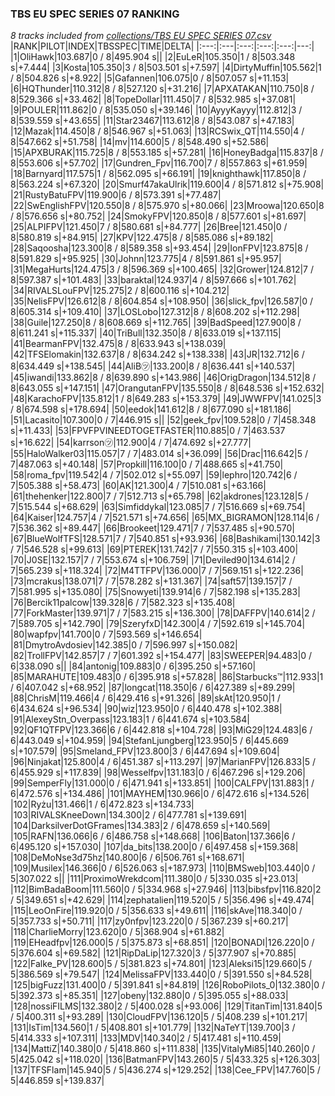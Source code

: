 ### TBS EU SPEC SERIES 07 RANKING
*8 tracks included from [collections/TBS EU SPEC SERIES 07.csv](/collections/TBS%20EU%20SPEC%20SERIES%2007.csv)*
|RANK|PILOT|INDEX|TBSSPEC|TIME|DELTA|
|:---:|:---|:---:|:---:|:---:|---:|
|1|OliHawk|103.687|0 / 8|495.904 s||
|2|EuLeR|105.350|1 / 8|503.348 s|+7.444|
|3|Kosta|105.350|3 / 8|503.501 s|+7.597|
|4|DirtyMuffin|105.562|1 / 8|504.826 s|+8.922|
|5|Gafannen|106.075|0 / 8|507.057 s|+11.153|
|6|HQThunder|110.312|8 / 8|527.120 s|+31.216|
|7|APXATAKAN|110.750|8 / 8|529.366 s|+33.462|
|8|TopeDollar|111.450|7 / 8|532.985 s|+37.081|
|9|POULER|111.862|0 / 8|535.050 s|+39.146|
|10|AyyyKayyy|112.812|3 / 8|539.559 s|+43.655|
|11|Star23467|113.612|8 / 8|543.087 s|+47.183|
|12|Mazak|114.450|8 / 8|546.967 s|+51.063|
|13|RCSwix_QT|114.550|4 / 8|547.662 s|+51.758|
|14|mv|114.600|5 / 8|548.490 s|+52.586|
|15|APXBURAK|115.725|8 / 8|553.185 s|+57.281|
|16|HoneyBadga|115.837|8 / 8|553.606 s|+57.702|
|17|Gundren_Fpv|116.700|7 / 8|557.863 s|+61.959|
|18|Barnyard|117.575|1 / 8|562.095 s|+66.191|
|19|knighthawk|117.850|8 / 8|563.224 s|+67.320|
|20|Smurf47akaUlrik|119.600|4 / 8|571.812 s|+75.908|
|21|RustyBatuFPV|119.900|6 / 8|573.391 s|+77.487|
|22|SwEnglishFPV|120.550|8 / 8|575.970 s|+80.066|
|23|Mroowa|120.650|8 / 8|576.656 s|+80.752|
|24|SmokyFPV|120.850|8 / 8|577.601 s|+81.697|
|25|ALPIFPV|121.450|7 / 8|580.681 s|+84.777|
|26|Bree|121.450|0 / 8|580.819 s|+84.915|
|27|KPV|122.475|8 / 8|585.086 s|+89.182|
|28|Saqoosha|123.300|8 / 8|589.358 s|+93.454|
|29|IonFPV|123.875|8 / 8|591.829 s|+95.925|
|30|Johnn|123.775|4 / 8|591.861 s|+95.957|
|31|MegaHurts|124.475|3 / 8|596.369 s|+100.465|
|32|Grower|124.812|7 / 8|597.387 s|+101.483|
|33|baraktal|124.937|4 / 8|597.666 s|+101.762|
|34|RIVALSLouFPV|125.275|2 / 8|600.116 s|+104.212|
|35|NelisFPV|126.612|8 / 8|604.854 s|+108.950|
|36|slick_fpv|126.587|0 / 8|605.314 s|+109.410|
|37|LOSLobo|127.312|8 / 8|608.202 s|+112.298|
|38|Guile|127.250|8 / 8|608.669 s|+112.765|
|39|BadSpeed|127.900|8 / 8|611.241 s|+115.337|
|40|TriBull|132.350|8 / 8|633.019 s|+137.115|
|41|BearmanFPV|132.475|8 / 8|633.943 s|+138.039|
|42|TFSElomakin|132.637|8 / 8|634.242 s|+138.338|
|43|JR|132.712|6 / 8|634.449 s|+138.545|
|44|AliB㋡|133.200|8 / 8|636.441 s|+140.537|
|45|iwandi|133.862|8 / 8|639.890 s|+143.986|
|46|OrigDragon|134.512|8 / 8|643.055 s|+147.151|
|47|OrangutanFPV|135.550|8 / 8|648.536 s|+152.632|
|48|KarachoFPV|135.812|1 / 8|649.283 s|+153.379|
|49|JWWFPV|141.025|3 / 8|674.598 s|+178.694|
|50|eedok|141.612|8 / 8|677.090 s|+181.186|
|51|Lacasito|107.300|0 / 7|446.915 s||
|52|geek_fpv|109.528|0 / 7|458.348 s|+11.433|
|53|FPVFPVINEEDTOGETFASTER|110.885|0 / 7|463.537 s|+16.622|
|54|karrson㋡|112.900|4 / 7|474.692 s|+27.777|
|55|HaloWalker03|115.057|7 / 7|483.014 s|+36.099|
|56|Drac|116.642|5 / 7|487.063 s|+40.148|
|57|Propkill|116.100|0 / 7|488.665 s|+41.750|
|58|roma_fpv|119.542|4 / 7|502.012 s|+55.097|
|59|lephro|120.742|6 / 7|505.388 s|+58.473|
|60|AK|121.300|4 / 7|510.081 s|+63.166|
|61|thehenker|122.800|7 / 7|512.713 s|+65.798|
|62|akdrones|123.128|5 / 7|515.544 s|+68.629|
|63|Simfiddykal|123.085|7 / 7|516.669 s|+69.754|
|64|Kaiser|124.757|4 / 7|521.571 s|+74.656|
|65|MX_BIGRAMON|128.114|6 / 7|536.362 s|+89.447|
|66|Brookeet|129.471|7 / 7|537.485 s|+90.570|
|67|BlueWolfTFS|128.571|7 / 7|540.851 s|+93.936|
|68|Bashikami|130.142|3 / 7|546.528 s|+99.613|
|69|PTEREK|131.742|7 / 7|550.315 s|+103.400|
|70|J0SE|132.157|7 / 7|553.674 s|+106.759|
|71|Deviled90|134.614|2 / 7|565.239 s|+118.324|
|72|M4TTFPV|136.000|7 / 7|569.151 s|+122.236|
|73|mcrakus|138.071|7 / 7|578.282 s|+131.367|
|74|saft57|139.157|7 / 7|581.995 s|+135.080|
|75|Snowyeti|139.914|6 / 7|582.198 s|+135.283|
|76|Bercik11palcow|139.328|6 / 7|582.323 s|+135.408|
|77|ForkMaster|139.971|7 / 7|583.215 s|+136.300|
|78|DAFFPV|140.614|2 / 7|589.705 s|+142.790|
|79|SzeryfxD|142.300|4 / 7|592.619 s|+145.704|
|80|wapfpv|141.700|0 / 7|593.569 s|+146.654|
|81|DmytroAvdosiev|142.385|0 / 7|596.997 s|+150.082|
|82|TrollFPV|142.857|7 / 7|601.392 s|+154.477|
|83|SWEEPER|94.483|0 / 6|338.090 s||
|84|antonig|109.883|0 / 6|395.250 s|+57.160|
|85|MARAHUTE|109.483|0 / 6|395.918 s|+57.828|
|86|Starbucks™|112.933|1 / 6|407.042 s|+68.952|
|87|longcat|118.350|6 / 6|427.389 s|+89.299|
|88|ChrisM|119.466|4 / 6|429.416 s|+91.326|
|89|skAt|120.950|1 / 6|434.624 s|+96.534|
|90|wiz|123.950|0 / 6|440.478 s|+102.388|
|91|AlexeyStn_Overpass|123.183|1 / 6|441.674 s|+103.584|
|92|QF1QTFPV|123.366|6 / 6|442.818 s|+104.728|
|93|MiG29|124.483|6 / 6|443.049 s|+104.959|
|94|StefanLjungberg|123.950|5 / 6|445.669 s|+107.579|
|95|Smeland_FPV|123.800|3 / 6|447.694 s|+109.604|
|96|Ninjakat|125.800|4 / 6|451.387 s|+113.297|
|97|MarianFPV|126.833|5 / 6|455.929 s|+117.839|
|98|Wesselfpv|131.183|0 / 6|467.296 s|+129.206|
|99|SemperFly|131.000|0 / 6|471.941 s|+133.851|
|100|CALFPV|131.883|1 / 6|472.576 s|+134.486|
|101|MAYHEM|130.966|0 / 6|472.616 s|+134.526|
|102|Ryżu|131.466|1 / 6|472.823 s|+134.733|
|103|RIVALSKneeDown|134.300|2 / 6|477.781 s|+139.691|
|104|DarksilverDotGFrames|134.383|2 / 6|478.659 s|+140.569|
|105|RAFN|136.066|6 / 6|486.758 s|+148.668|
|106|Baton|137.366|6 / 6|495.120 s|+157.030|
|107|da_bits|138.200|0 / 6|497.458 s|+159.368|
|108|DeMoNse3d75hz|140.800|6 / 6|506.761 s|+168.671|
|109|Musilex|146.366|0 / 6|526.063 s|+187.973|
|110|BMSweb|103.440|0 / 5|307.022 s||
|111|ProximoWrekdcom|111.380|0 / 5|330.035 s|+23.013|
|112|BimBadaBoom|111.560|0 / 5|334.968 s|+27.946|
|113|bibsfpv|116.820|2 / 5|349.651 s|+42.629|
|114|zephatalien|119.520|5 / 5|356.496 s|+49.474|
|115|LeoOnFire|119.920|0 / 5|356.633 s|+49.611|
|116|skAve|118.340|0 / 5|357.733 s|+50.711|
|117|zy0nfpv|123.220|0 / 5|367.239 s|+60.217|
|118|CharlieMorry|123.620|0 / 5|368.904 s|+61.882|
|119|EHeadfpv|126.000|5 / 5|375.873 s|+68.851|
|120|BONADI|126.220|0 / 5|376.604 s|+69.582|
|121|RipDaLip|127.320|3 / 5|377.907 s|+70.885|
|122|Falke_PV|128.600|5 / 5|381.823 s|+74.801|
|123|Aleksi15|129.660|5 / 5|386.569 s|+79.547|
|124|MelissaFPV|133.440|0 / 5|391.550 s|+84.528|
|125|bigFuzz|131.400|0 / 5|391.841 s|+84.819|
|126|RoboPilots_0|132.380|0 / 5|392.373 s|+85.351|
|127|obeny|132.880|0 / 5|395.055 s|+88.033|
|128|nossiFILMS|132.380|2 / 5|400.028 s|+93.006|
|129|TitanTim|131.840|5 / 5|400.311 s|+93.289|
|130|CloudFPV|136.120|5 / 5|408.239 s|+101.217|
|131|IsTim|134.560|1 / 5|408.801 s|+101.779|
|132|NaTeYT|139.700|3 / 5|414.333 s|+107.311|
|133|MDV|140.340|2 / 5|417.481 s|+110.459|
|134|MattiZ|140.380|0 / 5|418.860 s|+111.838|
|135|VitalyMi85|140.260|0 / 5|425.042 s|+118.020|
|136|BatmanFPV|143.260|5 / 5|433.325 s|+126.303|
|137|TFSFlam|145.940|5 / 5|436.274 s|+129.252|
|138|Cee_FPV|147.760|5 / 5|446.859 s|+139.837|
